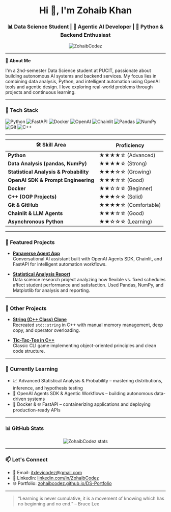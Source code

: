 <h1 align="center">Hi 👋, I'm Zohaib Khan</h1>
<h3 align="center">📊 Data Science Student | 🤖 Agentic AI Developer | 🐍 Python & Backend Enthusiast</h3>

<p align="center">
  <img src="https://komarev.com/ghpvc/?username=ZohaibCodez&label=Profile%20views&color=0e75b6&style=flat" alt="ZohaibCodez" />
</p>

---

🎯 **About Me**

I'm a 2nd-semester Data Science student at PUCIT, passionate about building autonomous AI systems and backend services. My focus lies in combining data analysis, Python, and intelligent automation using OpenAI tools and agentic design. I love exploring real-world problems through projects and continuous learning.

---

### 🧰 Tech Stack

![Python](https://img.shields.io/badge/Python-3776AB?style=for-the-badge&logo=python&logoColor=white)
![FastAPI](https://img.shields.io/badge/FastAPI-005571?style=for-the-badge&logo=fastapi)
![Docker](https://img.shields.io/badge/Docker-2496ED?style=for-the-badge&logo=docker&logoColor=white)
![OpenAI](https://img.shields.io/badge/OpenAI-412991?style=for-the-badge&logo=openai&logoColor=white)
![Chainlit](https://img.shields.io/badge/Chainlit-4B8BBE?style=for-the-badge&logo=python&logoColor=white)
![Pandas](https://img.shields.io/badge/Pandas-150458?style=for-the-badge&logo=pandas&logoColor=white)
![NumPy](https://img.shields.io/badge/NumPy-013243?style=for-the-badge&logo=numpy&logoColor=white)
![Git](https://img.shields.io/badge/Git-F05032?style=for-the-badge&logo=git&logoColor=white)
![C++](https://img.shields.io/badge/C++-00599C?style=for-the-badge&logo=c%2B%2B&logoColor=white)

---

<div align="center">

<table>
  <thead>
    <tr>
      <th>🛠️ Skill Area</th>
      <th>Proficiency</th>
    </tr>
  </thead>
  <tbody>
    <tr><td><strong>Python</strong></td><td>★★★★☆ (Advanced)</td></tr>
    <tr><td><strong>Data Analysis (pandas, NumPy)</strong></td><td>★★★★☆ (Strong)</td></tr>
    <tr><td><strong>Statistical Analysis & Probability</strong></td><td>★★★☆☆ (Growing)</td></tr>
    <tr><td><strong>OpenAI SDK & Prompt Engineering</strong></td><td>★★★☆☆ (Good)</td></tr>
    <tr><td><strong>Docker</strong></td><td>★★☆☆☆ (Beginner)</td></tr>
    <tr><td><strong>C++ (OOP Projects)</strong></td><td>★★★☆☆ (Solid)</td></tr>
    <tr><td><strong>Git & GitHub</strong></td><td>★★★★☆ (Comfortable)</td></tr>
    <tr><td><strong>Chainlit & LLM Agents</strong></td><td>★★★☆☆ (Good)</td></tr>
    <tr><td><strong>Asynchronous Python</strong></td><td>★★☆☆☆ (Learning)</td></tr>
  </tbody>
</table>
</div>

---

### 📌 Featured Projects

- **[Panaverse Agent App](https://github.com/ZohaibCodez/panaverse-agent-app)**  
  Conversational AI assistant built with OpenAI Agents SDK, Chainlit, and FastAPI for intelligent automation workflows.

- **[Statistical Analysis Report](https://github.com/ZohaibCodez/schedule-impact-statistical-analysis)**  
  Data science research project analyzing how flexible vs. fixed schedules affect student performance and satisfaction. Used Pandas, NumPy, and Matplotlib for analysis and reporting.

---

### 📂 Other Projects

- **[String (C++ Class) Clone](https://github.com/ZohaibCodez/text-string-clone)**  
  Recreated `std::string` in C++ with manual memory management, deep copy, and operator overloading.

- **[Tic-Tac-Toe in C++](https://github.com/ZohaibCodez/Tic-Tac-Toe-CPP)**  
  Classic CLI game implementing object-oriented principles and clean code structure.

---

### 🚀 Currently Learning

- 📈 Advanced Statistical Analysis & Probability – mastering distributions, inference, and hypothesis testing  
- 🤖 OpenAI Agents SDK & Agentic Workflows – building autonomous data-driven systems  
- 🐳 Docker & 🌐 FastAPI – containerizing applications and deploying production-ready APIs  

---

### 📊 GitHub Stats

<p align="center">
  <img src="https://github-profile-summary-cards.vercel.app/api/cards/profile-details?username=ZohaibCodez&theme=github_dark" alt="ZohaibCodez stats" />
</p>

---

### 📫 Let's Connect

- 📧 Email: [itxlevicodez@gmail.com](mailto:itxlevicodez@gmail.com)  
- 💼 LinkedIn: [linkedin.com/in/ZohaibCodez](https://linkedin.com/in/ZohaibCodez)  
- 🌐 Portfolio: [zohaibcodez.github.io/DS-Portfolio](https://zohaibcodez.github.io/DS-Portfolio/)

---

> “Learning is never cumulative, it is a movement of knowing which has no beginning and no end.” – Bruce Lee
